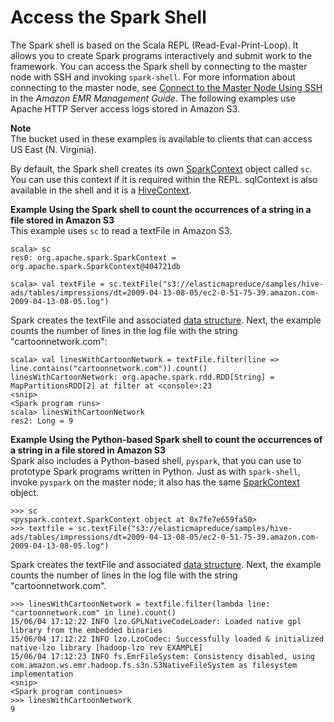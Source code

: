 # Access the Spark Shell<a name="emr-spark-shell"></a>

The Spark shell is based on the Scala REPL \(Read\-Eval\-Print\-Loop\)\. It allows you to create Spark programs interactively and submit work to the framework\. You can access the Spark shell by connecting to the master node with SSH and invoking `spark-shell`\. For more information about connecting to the master node, see [Connect to the Master Node Using SSH](https://docs.aws.amazon.com/emr/latest/ManagementGuide/emr-connect-master-node-ssh.html) in the *Amazon EMR Management Guide*\. The following examples use Apache HTTP Server access logs stored in Amazon S3\.

**Note**  
The bucket used in these examples is available to clients that can access US East \(N\. Virginia\)\.

 By default, the Spark shell creates its own [SparkContext](https://spark.apache.org/docs/1.3.1/api/scala/index.html#org.apache.spark.SparkContext) object called `sc`\. You can use this context if it is required within the REPL\. sqlContext is also available in the shell and it is a [HiveContext](https://spark.apache.org/docs/latest/api/scala/index.html#org.apache.spark.sql.hive.HiveContext)\. 

**Example Using the Spark shell to count the occurrences of a string in a file stored in Amazon S3**  
This example uses `sc` to read a textFile in Amazon S3\.  

```
scala> sc
res0: org.apache.spark.SparkContext = org.apache.spark.SparkContext@404721db

scala> val textFile = sc.textFile("s3://elasticmapreduce/samples/hive-ads/tables/impressions/dt=2009-04-13-08-05/ec2-0-51-75-39.amazon.com-2009-04-13-08-05.log")
```
Spark creates the textFile and associated [data structure](https://spark.apache.org/docs/latest/programming-guide.html#resilient-distributed-datasets-rdds)\. Next, the example counts the number of lines in the log file with the string "cartoonnetwork\.com":  

```
scala> val linesWithCartoonNetwork = textFile.filter(line => line.contains("cartoonnetwork.com")).count()
linesWithCartoonNetwork: org.apache.spark.rdd.RDD[String] = MapPartitionsRDD[2] at filter at <console>:23
<snip>
<Spark program runs>
scala> linesWithCartoonNetwork
res2: Long = 9
```

**Example Using the Python\-based Spark shell to count the occurrences of a string in a file stored in Amazon S3**  
Spark also includes a Python\-based shell, `pyspark`, that you can use to prototype Spark programs written in Python\. Just as with `spark-shell`, invoke `pyspark` on the master node; it also has the same [SparkContext](https://spark.apache.org/docs/latest/api/python/reference/api/pyspark.SparkContext.html#pyspark.SparkContext) object\.   

```
>>> sc
<pyspark.context.SparkContext object at 0x7fe7e659fa50>
>>> textfile = sc.textFile("s3://elasticmapreduce/samples/hive-ads/tables/impressions/dt=2009-04-13-08-05/ec2-0-51-75-39.amazon.com-2009-04-13-08-05.log")
```
Spark creates the textFile and associated [data structure](https://spark.apache.org/docs/latest/programming-guide.html#resilient-distributed-datasets-rdds)\. Next, the example counts the number of lines in the log file with the string "cartoonnetwork\.com"\.  

```
>>> linesWithCartoonNetwork = textfile.filter(lambda line: "cartoonnetwork.com" in line).count()
15/06/04 17:12:22 INFO lzo.GPLNativeCodeLoader: Loaded native gpl library from the embedded binaries
15/06/04 17:12:22 INFO lzo.LzoCodec: Successfully loaded & initialized native-lzo library [hadoop-lzo rev EXAMPLE]
15/06/04 17:12:23 INFO fs.EmrFileSystem: Consistency disabled, using com.amazon.ws.emr.hadoop.fs.s3n.S3NativeFileSystem as filesystem implementation
<snip>
<Spark program continues>
>>> linesWithCartoonNetwork
9
```